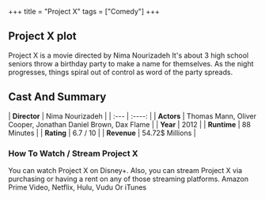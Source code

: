+++
title = "Project X"
tags = ["Comedy"]
+++
## Project X plot
Project X is a movie directed by Nima Nourizadeh It's about 3 high school seniors throw a birthday party to make a name for themselves. As the night progresses, things spiral out of control as word of the party spreads.
## Cast And Summary
| **Director**      | Nima Nourizadeh |
    | :---        |    :----:   |
    |  **Actors** | Thomas Mann, Oliver Cooper, Jonathan Daniel Brown, Dax Flame |
    | **Year**   | 2012    |
    |  **Runtime** | 88 Minutes |
    |  **Rating** | 6.7 / 10 | 
    |  **Revenue** | 54.72$ Millions |
### How To Watch / Stream Project X
You can watch Project X on Disney+.
Also, you can stream Project X via purchasing or having a rent on any of those streaming platforms.
Amazon Prime Video, Netflix, Hulu, Vudu Or iTunes